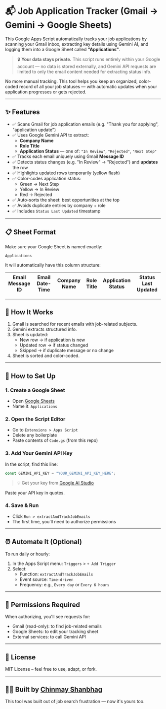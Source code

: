 # 📬 Job Application Tracker (Gmail → Gemini → Google Sheets)

This Google Apps Script automatically tracks your job applications by scanning your Gmail inbox, extracting key details using Gemini AI, and logging them into a Google Sheet called **"Applications"**.

> 🔒 **Your data stays private.** This script runs entirely within your Google account — no data is stored externally, and Gemini API requests are limited to only the email content needed for extracting status info.

No more manual tracking. This tool helps you keep an organized, color-coded record of all your job statuses — with automatic updates when your application progresses or gets rejected.

---

## ✨ Features

- ✅ Scans Gmail for job application emails (e.g. "Thank you for applying", "application update")
- ✅ Uses Google Gemini API to extract:
  - **Company Name**
  - **Role Title**
  - **Application Status** — one of: `"In Review"`, `"Rejected"`, `"Next Step"`
- ✅ Tracks each email uniquely using Gmail **Message ID**
- ✅ Detects status changes (e.g. "In Review" → "Rejected") and **updates** the row
- ✅ Highlights updated rows temporarily (yellow flash)
- ✅ Color-codes application status:
  - Green → Next Step
  - Yellow → In Review
  - Red → Rejected
- ✅ Auto-sorts the sheet: best opportunities at the top
- ✅ Avoids duplicate entries by company + role
- ✅ Includes `Status Last Updated` timestamp

---

## 📋 Sheet Format

Make sure your Google Sheet is named exactly:

```
Applications
```

It will automatically have this column structure:

| Email Message ID | Email Date-Time | Company Name | Role Title | Application Status | Status Last Updated |
|------------------|------------------|----------------|-------------|---------------------|-----------------------|

---

## 🧠 How It Works

1. Gmail is searched for recent emails with job-related subjects.
2. Gemini extracts structured info.
3. Sheet is updated:
   - New row → if application is new
   - Updated row → if status changed
   - Skipped → if duplicate message or no change
4. Sheet is sorted and color-coded.

---

## 🚀 How to Set Up

### 1. Create a Google Sheet
- Open [Google Sheets](https://sheets.new)
- Name it: `Applications`

### 2. Open the Script Editor
- Go to `Extensions > Apps Script`
- Delete any boilerplate
- Paste contents of `Code.gs` (from this repo)

### 3. Add Your Gemini API Key
In the script, find this line:

```javascript
const GEMINI_API_KEY = "YOUR_GEMINI_API_KEY_HERE";
```

> 💡 Get your key from [Google AI Studio](https://makersuite.google.com/app/apikey)

Paste your API key in quotes.

### 4. Save & Run
- Click `Run > extractAndTrackJobEmails`
- The first time, you'll need to authorize permissions

---

## ⏰ Automate It (Optional)

To run daily or hourly:
1. In the Apps Script menu: `Triggers` > `+ Add Trigger`
2. Select:
   - Function: `extractAndTrackJobEmails`
   - Event source: `Time-driven`
   - Frequency: e.g., `Every day` or `Every 6 hours`

---

## 🔐 Permissions Required

When authorizing, you'll see requests for:
- Gmail (read-only): to find job-related emails
- Google Sheets: to edit your tracking sheet
- External services: to call Gemini API

---


## 📄 License

MIT License – feel free to use, adapt, or fork.

---

## 🧑‍💻 Built by [Chinmay Shanbhag](https://www.linkedin.com/in/chinmay-shanbhag)

This tool was built out of job search frustration — now it's yours too.
